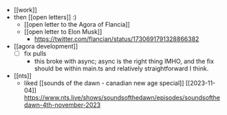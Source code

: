 - [[work]]
- then [[open letters]] :)
  - [[open letter to the Agora of Flancia]]
  - [[open letter to Elon Musk]]
    - https://twitter.com/flancian/status/1730691791328866382
- [[agora development]]
  - [ ] fix pulls
    - this broke with async; async is the right thing IMHO, and the fix should be within main.ts and relatively straightforward I think.
- [[nts]]
  - liked [[sounds of the dawn - canadian new age special]] [[2023-11-04]] https://www.nts.live/shows/soundsofthedawn/episodes/soundsofthedawn-4th-november-2023
